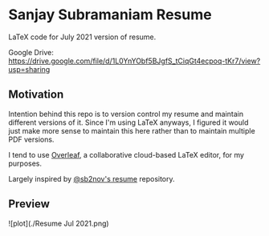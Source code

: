 # Sanjay Subramaniam Resume

LaTeX code for July 2021 version of resume.

Google Drive: https://drive.google.com/file/d/1L0YnYObf5BJgfS_tCiqGt4ecpoq-tKr7/view?usp=sharing

## Motivation

Intention behind this repo is to version control my resume and maintain different versions of it. Since I'm using LaTeX anyways, I figured it would just make more sense to maintain this here rather than to maintain multiple PDF versions.

I tend to use [Overleaf](https://www.overleaf.com/), a collaborative cloud-based LaTeX editor, for my purposes.

Largely inspired by [@sb2nov's resume](https://github.com/sb2nov/resume) repository.

## Preview
![plot](./Resume Jul 2021.png)
